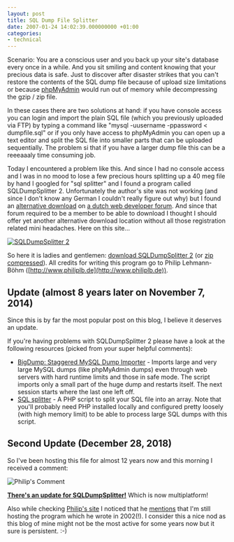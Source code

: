 ```yaml
---
layout: post
title: SQL Dump File Splitter
date: 2007-01-24 14:02:39.000000000 +01:00
categories:
- technical
---
```


Scenario: You are a conscious user and you back up your site's database every once in a while. And you sit smiling and content knowing that your precious data is safe. Just to discover after disaster strikes that you can't restore the contents of the SQL dump file because of upload size limitations or because [phpMyAdmin](http://www.phpmyadmin.net/) would run out of memory while decompressing the gzip / zip file.

In these cases there are two solutions at hand: if you have console access you can login and import the plain SQL file (which you previously uploaded via FTP) by typing a command like "mysql -uusername -ppassword < dumpfile.sql" or if you only have access to phpMyAdmin you can open up a text editor and split the SQL file into smaller parts that can be uploaded sequentially. The problem si that if you have a larger dump file this can be a reeeaaaly time consuming job.

Today I encountered a problem like this. And since I had no console access and I was in no mood to lose a few precious hours splitting up a 40 meg file by hand I googled for "sql splitter" and I found a program called SQLDumpSplitter 2\. Unfortunately the author's site was not working (and since I don't know any German I couldn't really figure out why) but I found an [alternative download](http://ep2.nl/topic/2138/) on [a dutch web developer forum](http://ep2.nl/). And since that forum required to be a member to be able to download I thought I should offer yet another alternative download location without all those registration related mini headaches. Here on this site...

[![SQLDumpSplitter 2](https://content.rusiczki.net/blogpics/sqldumpsplitter2.png)](https://content.rusiczki.net/blogstuff/SQLDumpSplitter.rar)

So here it is ladies and gentlemen: [download SQLDumpSplitter 2](https://content.rusiczki.net/blogstuff/SQLDumpSplitter.rar) (or [zip compressed](https://content.rusiczki.net/blogstuff/SQLDumpSplitter.zip)). All credits for writing this program go to Philip Lehmann-Böhm ([http://www.philiplb.de](http://www.philiplb.de)).

## Update (almost 8 years later on November 7, 2014)

Since this is by far the most popular post on this blog, I believe it deserves an update.

If you're having problems with SQLDumpSplitter 2 please have a look at the following resources (picked from your super helpful comments):

* [BigDump: Staggered MySQL Dump Importer](http://www.ozerov.de/bigdump/) - Imports large and very large MySQL dumps (like phpMyAdmin dumps) even through web servers with hard runtime limits and those in safe mode. The script imports only a small part of the huge dump and restarts itself. The next session starts where the last one left off.
* [SQL splitter](http://codesnap.blogspot.com/2011/07/sql-splitter.html) - A PHP script to split your SQL file into an array. Note that you'll probably need PHP installed locally and configured pretty loosely (with high memory limit) to be able to process large SQL dumps with this script.

## Second Update (December 28, 2018)

So I've been hosting this file for almost 12 years now and this morning I received a comment:

![Philip's Comment](https://content.rusiczki.net/2018/12/philips-comment.png)

[**There's an update for SQLDumpSplitter!**](https://philiplb.de/sqldumpsplitter3/) Which is now multiplatform!

Also while checking [Philip's site](https://www.philiplb.de) I noticed that he [mentions](https://www.philiplb.de/sqldumpsplitter2/2016/01/25/a-glimpse-from-the-past-the-sql-dump-splitter/) that I'm still hosting the program which he wrote in 2002(!). I consider this a nice nod as this blog of mine might not be the most active for some years now but it sure is persistent. :-)
